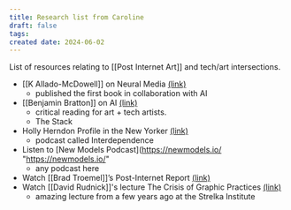 ```yaml
---
title: Research list from Caroline
draft: false
tags: 
created date: 2024-06-02
---
```

List of resources relating to [[Post Internet Art]] and tech/art intersections.
- [[K Allado-McDowell]] on Neural Media [(link)](https://www.berlinerfestspiele.de/en/gropius-bau/programm/journal/2023/k-allado-mcdowell-designing-neural-media "https://www.berlinerfestspiele.de/en/gropius-bau/programm/journal/2023/k-allado-mcdowell-designing-neural-media")
	- published the first book in collaboration with AI
- [[Benjamin Bratton]] on AI [(link)](https://www.noemamag.com/the-model-is-the-message "https://www.noemamag.com/the-model-is-the-message")
	- critical reading for art + tech artists. 
	- The Stack
- Holly Herndon Profile in the New Yorker [(link)](https://www.newyorker.com/magazine/2023/11/20/holly-herndons-infinite-art "https://www.newyorker.com/magazine/2023/11/20/holly-herndons-infinite-art")
	- podcast called Interdependence
- Listen to [New Models Podcast](https://newmodels.io/ "https://newmodels.io/"
	- any podcast here
- Watch [[Brad Troemel]]’s Post-Internet Report [(link)](https://vimeo.com/814069910/2864e72e20 "https://vimeo.com/814069910/2864e72e20")
- Watch [[David Rudnick]]'s lecture The Crisis of Graphic Practices [(link)](https://www.youtube.com/watch?v=-ejp4AvetSA "https://www.youtube.com/watch?v=-ejp4AvetSA")
	- amazing lecture from a few years ago at the Strelka Institute